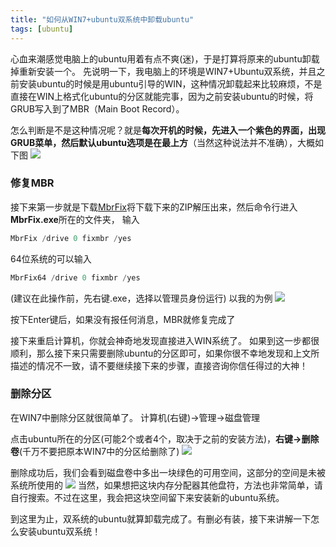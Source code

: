 ```yaml
---
title: "如何从WIN7+ubuntu双系统中卸载ubuntu"
tags: [ubuntu]
---
```


心血来潮感觉电脑上的ubuntu用着有点不爽(迷)，于是打算将原来的ubuntu卸载掉重新安装一个。
先说明一下，我电脑上的环境是WIN7+Ubuntu双系统，并且之前安装ubuntu的时候是用ubuntu引导的WIN，这种情况卸载起来比较麻烦，不是直接在WIN上格式化ubuntu的分区就能完事，因为之前安装ubuntu的时候，将GRUB写入到了MBR（Main Boot Record）。
<!--more-->

怎么判断是不是这种情况呢？就是**每次开机的时候，先进入一个紫色的界面，出现GRUB菜单，然后默认ubuntu选项是在最上方**（当然这种说法并不准确），大概如下图
![](http://7xvs12.com1.z0.glb.clouddn.com/GRUB.jpg)


### 修复MBR
接下来第一步就是下载[MbrFix](http://www.sysint.no/mbrfix)将下载下来的ZIP解压出来，然后命令行进入**MbrFix.exe**所在的文件夹，
输入
```C++
MbrFix /drive 0 fixmbr /yes
```
64位系统的可以输入
```C++
MbrFix64 /drive 0 fixmbr /yes
```
(建议在此操作前，先右键.exe，选择以管理员身份运行)
以我的为例
![](http://7xvs12.com1.z0.glb.clouddn.com/mbrfix.png)

按下Enter键后，如果没有报任何消息，MBR就修复完成了

接下来重启计算机，你就会神奇地发现直接进入WIN系统了。
如果到这一步都很顺利，那么接下来只需要删除ubuntu的分区即可，如果你很不幸地发现和上文所描述的情况不一致，请不要继续接下来的步骤，直接咨询你信任得过的大神！


### 删除分区
在WIN7中删除分区就很简单了。
计算机(右键)→管理→磁盘管理

点击ubuntu所在的分区(可能2个或者4个，取决于之前的安装方法)，**右键→删除卷**(千万不要把原本WIN7中的分区给删除了)
![](http://7xvs12.com1.z0.glb.clouddn.com/%E5%88%A0%E9%99%A4%E5%88%86%E5%8C%BA.png)

删除成功后，我们会看到磁盘卷中多出一块绿色的可用空间，这部分的空间是未被系统所使用的
![](http://7xvs12.com1.z0.glb.clouddn.com/%E5%88%A0%E9%99%A4%E5%88%86%E5%8C%BA%E5%90%8E.png)
当然，如果想把这块内存分配器其他盘符，方法也非常简单，请自行搜索。不过在这里，我会把这块空间留下来安装新的ubuntu系统。

到这里为止，双系统的ubuntu就算卸载完成了。有删必有装，接下来讲解一下怎么安装ubuntu双系统！



